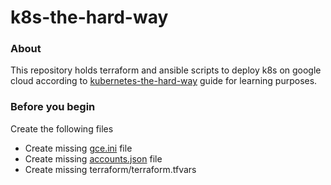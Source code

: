 # k8s-the-hard-way

### About
This repository holds terraform and ansible scripts to deploy k8s on google cloud according to [kubernetes-the-hard-way](https://github.com/kelseyhightower/kubernetes-the-hard-way) guide for learning purposes.

### Before you begin
Create the following files
* Create missing [gce.ini](https://github.com/ansible/ansible/blob/devel/contrib/inventory/gce.ini) file
* Create missing [accounts.json](https://www.terraform.io/docs/providers/google/index.html#authentication-json-file) file
* Create missing terraform/terraform.tfvars
